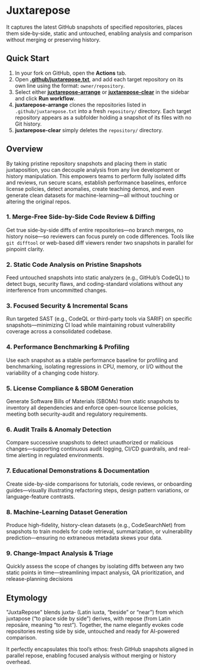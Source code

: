 # Juxtarepose

It captures the latest GitHub snapshots of specified repositories, places them side‑by‑side, static and untouched, enabling analysis and comparison without merging or preserving history.

## Quick Start

1. In your fork on GitHub, open the **Actions** tab.
2. Open [**.github/juxtarepose,txt**](.github/juxtarepose.txt), and add each target repository on its own line using the format: `owner/repository`.
3. Select either [**juxtarepose-arrange**](.github/workflows/juxtarepose-arrange.yml) or [**juxtarepose-clear**](.github/workflows/juxtarepose-clear.yml) in the sidebar and click **Run workflow**.
4. **juxtarepose-arrange** clones the repositories listed in `.github/juxtarepose.txt` into a fresh `repository/` directory. Each target repository appears as a subfolder holding a snapshot of its files with no Git history.
5. **juxtarepose-clear** simply deletes the `repository/` directory.

## Overview

By taking pristine repository snapshots and placing them in static juxtaposition, you can decouple analysis from any live development or history manipulation. This empowers teams to perform fully isolated diffs and reviews, run secure scans, establish performance baselines, enforce license policies, detect anomalies, create teaching demos, and even generate clean datasets for machine-learning—all without touching or altering the original repos.

### 1. Merge-Free Side-by-Side Code Review & Diffing

Get true side-by-side diffs of entire repositories—no branch merges, no history noise—so reviewers can focus purely on code differences. Tools like `git difftool` or web-based diff viewers render two snapshots in parallel for pinpoint clarity.

### 2. Static Code Analysis on Pristine Snapshots

Feed untouched snapshots into static analyzers (e.g., GitHub’s CodeQL) to detect bugs, security flaws, and coding-standard violations without any interference from uncommitted changes.

### 3. Focused Security & Incremental Scans

Run targeted SAST (e.g., CodeQL or third-party tools via SARIF) on specific snapshots—minimizing CI load while maintaining robust vulnerability coverage across a consolidated codebase.

### 4. Performance Benchmarking & Profiling

Use each snapshot as a stable performance baseline for profiling and benchmarking, isolating regressions in CPU, memory, or I/O without the variability of a changing code history.

### 5. License Compliance & SBOM Generation

Generate Software Bills of Materials (SBOMs) from static snapshots to inventory all dependencies and enforce open-source license policies, meeting both security-audit and regulatory requirements.

### 6. Audit Trails & Anomaly Detection

Compare successive snapshots to detect unauthorized or malicious changes—supporting continuous audit logging, CI/CD guardrails, and real-time alerting in regulated environments.

### 7. Educational Demonstrations & Documentation

Create side-by-side comparisons for tutorials, code reviews, or onboarding guides—visually illustrating refactoring steps, design pattern variations, or language-feature contrasts.

### 8. Machine-Learning Dataset Generation

Produce high-fidelity, history-clean datasets (e.g., CodeSearchNet) from snapshots to train models for code retrieval, summarization, or vulnerability prediction—ensuring no extraneous metadata skews your data.

### 9. Change-Impact Analysis & Triage

Quickly assess the scope of changes by isolating diffs between any two static points in time—streamlining impact analysis, QA prioritization, and release-planning decisions

## Etymology

"JuxtaRepose" blends juxta‑ (Latin iuxta, “beside” or “near”) from which juxtapose (“to place side by side”) derives, with repose (from Latin reposāre, meaning “to rest”). Together, the name elegantly evokes code repositories resting side by side, untouched and ready for AI-powered comparison.

It perfectly encapsulates this tool’s ethos: fresh GitHub snapshots aligned in parallel repose, enabling focused analysis without merging or history overhead.
